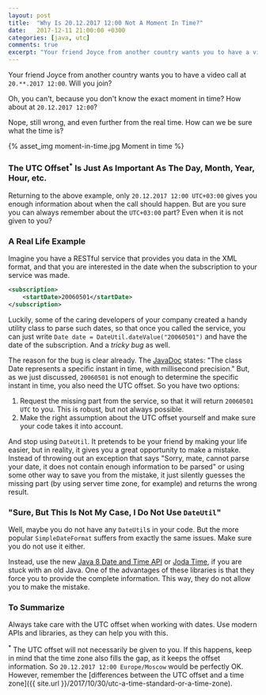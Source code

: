 ```yaml
---
layout: post
title:  "Why Is 20.12.2017 12:00 Not A Moment In Time?"
date:   2017-12-11 21:00:00 +0300
categories: [java, utc]
comments: true
excerpt: "Your friend Joyce from another country wants you to have a video call at 20.**.2017 12:00. Will you join?"
---
```


Your friend Joyce from another country wants you to have a video call at `20.**.2017 12:00`. Will you join? 

Oh, you can't, because you don't know the exact moment in time? How about at `20.12.2017 12:00`? 

Nope, still wrong, and even further from the real time. How can we be sure what the time is?

{% asset_img moment-in-time.jpg Moment in time %}

### The UTC Offset<sup>*</sup> Is Just As Important As The Day, Month, Year, Hour, etc.

Returning to the above example, only `20.12.2017 12:00 UTC+03:00` gives you enough information about when the call should happen. But are you sure you can always remember about the `UTC+03:00` part? Even when it is not given to you?

### A Real Life Example

Imagine you have a RESTful service that provides you data in the XML format, and that you are interested in the date when the subscription to your service was made.

```xml
<subscription>
    <startDate>20060501</startDate>
</subscription>
```

Luckily, some of the caring developers of your company created a handy utility class to parse such dates, so that once you called the service, you can just write `Date date = DateUtil.dateValue("20060501")` and have the date of the subscription. And a _tricky bug_ as well.

The reason for the bug is clear already. The [JavaDoc](https://docs.oracle.com/javase/6/docs/api/java/util/Date.html) states: "The class Date represents a specific instant in time, with millisecond precision." But, as we just discussed, `20060501` is not enough to determine the specific instant in time, you also need the UTC offset. So you have two options:

1. Request the missing part from the service, so that it will return `20060501 UTC` to you. This is robust, but not always possible.
2. Make the right assumption about the UTC offset yourself and make sure your code takes it into account.

And stop using `DateUtil`. It pretends to be your friend by making your life easier, but in reality, it gives you a great opportunity to make a mistake. Instead of throwing out an exception that says "Sorry, mate, cannot parse your date, it does not contain enough information to be parsed" or using some other way to save you from the mistake, it just silently guesses the missing part (by using server time zone, for example) and returns the wrong result.

### "Sure, But This Is Not My Case, I Do Not Use `DateUtil`" 

Well, maybe you do not have any `DateUtil`s in your code. But the more popular `SimpleDateFormat` suffers from exactly the same issues. Make sure you do not use it either.

Instead, use the new [Java 8 Date and Time API](http://www.oracle.com/technetwork/articles/java/jf14-date-time-2125367.html) or [Joda Time](http://www.joda.org/joda-time/), if you are stuck with an old Java. One of the advantages of these libraries is that they force you to provide the complete information. This way, they do not allow you to make the mistake.

### To Summarize

Always take care with the UTC offset when working with dates. Use modern APIs and libraries, as they can help you with this.

<sup>*</sup> The UTC offset will not necessarily be given to you. If this happens, keep in mind that the time zone also fills the gap, as it keeps the offset information. So `20.12.2017 12:00 Europe/Moscow` would be  perfectly OK. However, remember the [differences between the UTC offset and a time zone]({{ site.url }}/2017/10/30/utc-a-time-standard-or-a-time-zone). 
